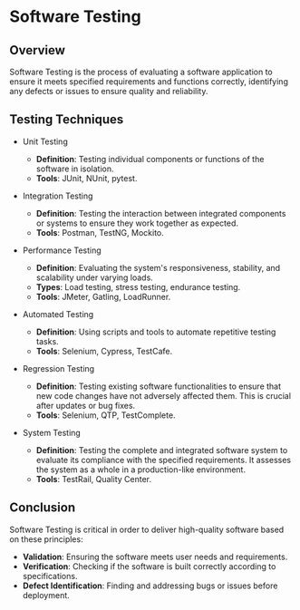 # Software Testing

## Overview
Software Testing is the process of evaluating a software application to ensure it meets specified requirements and functions correctly, identifying any defects or issues to ensure quality and reliability.

## Testing Techniques
- Unit Testing
  - **Definition**: Testing individual components or functions of the software in isolation.
  - **Tools**: JUnit, NUnit, pytest.

- Integration Testing
  - **Definition**: Testing the interaction between integrated components or systems to ensure they work together as expected.
  - **Tools**: Postman, TestNG, Mockito.

- Performance Testing
  - **Definition**: Evaluating the system's responsiveness, stability, and scalability under varying loads.
  - **Types**: Load testing, stress testing, endurance testing.
  - **Tools**: JMeter, Gatling, LoadRunner.

- Automated Testing
  - **Definition**: Using scripts and tools to automate repetitive testing tasks.
  - **Tools**: Selenium, Cypress, TestCafe.

- Regression Testing
  - **Definition**: Testing existing software functionalities to ensure that new code changes have not adversely affected them. This is crucial after updates or bug fixes.
  - **Tools**: Selenium, QTP, TestComplete.

- System Testing 
  - **Definition**: Testing the complete and integrated software system to evaluate its compliance with the specified requirements. It assesses the system as a whole in a production-like environment.
  - **Tools**: TestRail, Quality Center.

## Conclusion
Software Testing is critical in order to deliver high-quality software based on these principles:
- **Validation**: Ensuring the software meets user needs and requirements.
- **Verification**: Checking if the software is built correctly according to specifications.
- **Defect Identification**: Finding and addressing bugs or issues before deployment.

